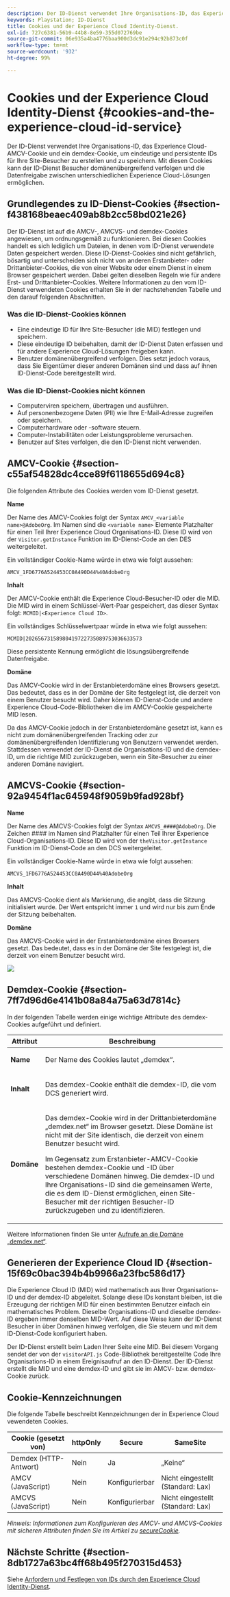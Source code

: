 ```yaml
---
description: Der ID-Dienst verwendet Ihre Organisations-ID, das Experience Cloud-AMCV-Cookie und ein demdex-Cookie, um eindeutige und persistente IDs für Ihre Site-Besucher zu erstellen und zu speichern. Mit diesen Cookies kann der ID-Dienst Besucher domänenübergreifend verfolgen und die Datenfreigabe zwischen unterschiedlichen Experience Cloud-Lösungen ermöglichen.
keywords: Playstation; ID-Dienst
title: Cookies und der Experience Cloud Identity-Dienst.
exl-id: 727c6381-56b9-44b8-8e59-355d072769be
source-git-commit: 06e935a4ba4776baa900d3dc91e294c92b873c0f
workflow-type: tm+mt
source-wordcount: '932'
ht-degree: 99%

---
```


# Cookies und der Experience Cloud Identity-Dienst {#cookies-and-the-experience-cloud-id-service}

Der ID-Dienst verwendet Ihre Organisations-ID, das Experience Cloud-AMCV-Cookie und ein demdex-Cookie, um eindeutige und persistente IDs für Ihre Site-Besucher zu erstellen und zu speichern. Mit diesen Cookies kann der ID-Dienst Besucher domänenübergreifend verfolgen und die Datenfreigabe zwischen unterschiedlichen Experience Cloud-Lösungen ermöglichen.

## Grundlegendes zu ID-Dienst-Cookies {#section-f438168beaec409ab8b2cc58bd021e26}

Der ID-Dienst ist auf die AMCV-, AMCVS- und demdex-Cookies angewiesen, um ordnungsgemäß zu funktionieren. Bei diesen Cookies handelt es sich lediglich um Dateien, in denen vom ID-Dienst verwendete Daten gespeichert werden. Diese ID-Dienst-Cookies sind nicht gefährlich, bösartig und unterscheiden sich nicht von anderen Erstanbieter- oder Drittanbieter-Cookies, die von einer Website oder einem Dienst in einem Browser gespeichert werden. Dabei gelten dieselben Regeln wie für andere Erst- und Drittanbieter-Cookies. Weitere Informationen zu den vom ID-Dienst verwendeten Cookies erhalten Sie in der nachstehenden Tabelle und den darauf folgenden Abschnitten.

### Was die ID-Dienst-Cookies können

* Eine eindeutige ID für Ihre Site-Besucher (die MID) festlegen und speichern.
* Diese eindeutige ID beibehalten, damit der ID-Dienst Daten erfassen und für andere Experience Cloud-Lösungen freigeben kann.
* Benutzer domänenübergreifend verfolgen. Dies setzt jedoch voraus, dass Sie Eigentümer dieser anderen Domänen sind und dass auf ihnen ID-Dienst-Code bereitgestellt wird.

### Was die ID-Dienst-Cookies nicht können

* Computerviren speichern, übertragen und ausführen.
* Auf personenbezogene Daten (PII) wie Ihre E-Mail-Adresse zugreifen oder speichern.
* Computerhardware oder -software steuern.
* Computer-Instabilitäten oder Leistungsprobleme verursachen.
* Benutzer auf Sites verfolgen, die den ID-Dienst nicht verwenden.

## AMCV-Cookie {#section-c55af54828dc4cce89f6118655d694c8}

Die folgenden Attribute des Cookies werden vom ID-Dienst gesetzt.

**Name**

Der Name des AMCV-Cookies folgt der Syntax `AMCV_<variable name>@AdobeOrg`. Im Namen sind die `<variable name>` Elemente Platzhalter für einen Teil Ihrer Experience Cloud Organisations-ID. Diese ID wird von der `Visitor.getInstance` Funktion im ID-Dienst-Code an den DES weitergeleitet.

Ein vollständiger Cookie-Name würde in etwa wie folgt aussehen:

```
AMCV_1FD6776A524453CC0A490D44%40AdobeOrg
```

**Inhalt**

Der AMCV-Cookie enthält die Experience Cloud-Besucher-ID oder die MID. Die MID wird in einem Schlüssel-Wert-Paar gespeichert, das dieser Syntax folgt: `MCMID|<Experience Cloud ID>`.

Ein vollständiges Schlüsselwertpaar würde in etwa wie folgt aussehen:

```
MCMID|20265673158980419722735089753036633573
```

Diese persistente Kennung ermöglicht die lösungsübergreifende Datenfreigabe.

**Domäne**

Das AMCV-Cookie wird in der Erstanbieterdomäne eines Browsers gesetzt. Das bedeutet, dass es in der Domäne der Site festgelegt ist, die derzeit von einem Benutzer besucht wird. Daher können ID-Dienst-Code und andere Experience Cloud-Code-Bibliotheken die im AMCV-Cookie gespeicherte MID lesen.

Da das AMCV-Cookie jedoch in der Erstanbieterdomäne gesetzt ist, kann es nicht zum domänenübergreifenden Tracking oder zur domänenübergreifenden Identifizierung von Benutzern verwendet werden. Stattdessen verwendet der ID-Dienst die Organisations-ID und die demdex-ID, um die richtige MID zurückzugeben, wenn ein Site-Besucher zu einer anderen Domäne navigiert.

## AMCVS-Cookie {#section-92a9454f1ac645948f9059b9fad928bf}

**Name**

Der Name des AMCVS-Cookies folgt der Syntax `AMCVS_####@AdobeOrg`. Die Zeichen #### im Namen sind Platzhalter für einen Teil Ihrer Experience Cloud-Organisations-ID. Diese ID wird von der `theVisitor.getInstance` Funktion im ID-Dienst-Code an den DCS weitergeleitet.

Ein vollständiger Cookie-Name würde in etwa wie folgt aussehen:

```
AMCVS_1FD6776A524453CC0A490D44%40AdobeOrg
```

**Inhalt**

Das AMCVS-Cookie dient als Markierung, die angibt, dass die Sitzung initialisiert wurde. Der Wert entspricht immer `1` und wird nur bis zum Ende der Sitzung beibehalten.

**Domäne**

Das AMCVS-Cookie wird in der Erstanbieterdomäne eines Browsers gesetzt. Das bedeutet, dass es in der Domäne der Site festgelegt ist, die derzeit von einem Benutzer besucht wird.

![](assets/AMCVS-cookie.png)

## Demdex-Cookie {#section-7ff7d96d6e4141b08a84a75a63d7814c}

In der folgenden Tabelle werden einige wichtige Attribute des demdex-Cookies aufgeführt und definiert.

<table id="table_18E3CAF3550E4BB6A199736AACE39202"> 
 <thead> 
  <tr> 
   <th colname="col1" class="entry"> Attribut </th> 
   <th colname="col2" class="entry"> Beschreibung </th> 
  </tr> 
 </thead>
 <tbody> 
  <tr> 
   <td colname="col1"> <p> <b>Name</b> </p> </td> 
   <td colname="col2"> <p>Der Name des Cookies lautet „demdex“. </p> </td> 
  </tr> 
  <tr> 
   <td colname="col1"> <p> <b>Inhalt</b> </p> </td> 
   <td colname="col2"> <p>Das demdex-Cookie enthält die demdex-ID, die vom DCS generiert wird. </p> </td> 
  </tr> 
  <tr> 
   <td colname="col1"> <p> <b>Domäne</b> </p> </td> 
   <td colname="col2"> <p>Das demdex-Cookie wird in der Drittanbieterdomäne „demdex.net“ im Browser gesetzt. Diese Domäne ist nicht mit der Site identisch, die derzeit von einem Benutzer besucht wird. </p> <p>Im Gegensatz zum Erstanbieter-AMCV-Cookie bestehen demdex-Cookie und -ID über verschiedene Domänen hinweg. Die demdex-ID und Ihre Organisations-ID sind die gemeinsamen Werte, die es dem ID-Dienst ermöglichen, einen Site-Besucher mit der richtigen Besucher-ID zurückzugeben und zu identifizieren. </p> </td> 
  </tr> 
 </tbody> 
</table>

Weitere Informationen finden Sie unter [Aufrufe an die Domäne „demdex.net“](https://experienceleague.adobe.com/docs/audience-manager/user-guide/reference/demdex-calls.html?lang=en).

## Generieren der Experience Cloud ID {#section-15f69c0bac394b4b9966a23fbc586d17}

Die Experience Cloud ID (MID) wird mathematisch aus Ihrer Organisations-ID und der demdex-ID abgeleitet. Solange diese IDs konstant bleiben, ist die Erzeugung der richtigen MID für einen bestimmten Benutzer einfach ein mathematisches Problem. Dieselbe Organisations-ID und dieselbe demdex-ID ergeben immer denselben MID-Wert. Auf diese Weise kann der ID-Dienst Besucher in über Domänen hinweg verfolgen, die Sie steuern und mit dem ID-Dienst-Code konfiguriert haben.

Der ID-Dienst erstellt beim Laden Ihrer Seite eine MID. Bei diesem Vorgang sendet der von der `visitorAPI.js` Code-Bibliothek bereitgestellte Code Ihre Organisations-ID in einem Ereignisaufruf an den ID-Dienst. Der ID-Dienst erstellt die MID und eine demdex-ID und gibt sie im AMCV- bzw. demdex-Cookie zurück.

## Cookie-Kennzeichnungen

Die folgende Tabelle beschreibt Kennzeichnungen der in Experience Cloud vewendeten Cookies.

| Cookie (gesetzt von) | httpOnly | Secure | SameSite |
|--- |--- |--- |--- |
| Demdex (HTTP-Antwort) | Nein | Ja | „Keine“ |
| AMCV (JavaScript) | Nein | Konfigurierbar | Nicht eingestellt (Standard: Lax) |
| AMCVS (JavaScript) | Nein | Konfigurierbar | Nicht eingestellt (Standard: Lax) |

*Hinweis: Informationen zum Konfigurieren des AMCV- und AMCVS-Cookies mit sicheren Attributen finden Sie im Artikel zu [secureCookie](../library/function-vars/securecookie.md).*

## Nächste Schritte {#section-8db1727a63bc4ff68b495f270315d453}

Siehe [Anfordern und Festlegen von IDs durch den Experience Cloud Identity-Dienst](../introduction/id-request.md#concept-2caacebb1d244402816760e9b8bcef6a).
